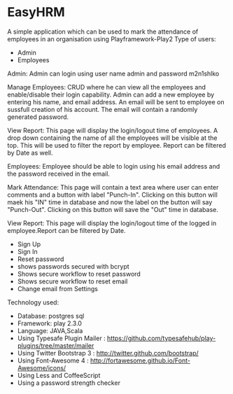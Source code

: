 EasyHRM
========

A simple application which can be used to mark the attendance of employees in an organisation using Playframework-Play2
Type of users:

- Admin
- Employees

Admin: Admin can login using user name admin and password m2n1shlko

Manage Employees: CRUD where he can view all the employees and enable/disable their login capability. Admin can add a new employee by entering his name, and email address. An email will be sent to employee on sussfull creation of his account. The email will contain a randomly generated password.

View Report: This page will display the login/logout time of employees. A drop down containing the name of all the employees will be visible at the top. This will be used to filter the report by employee. Report can be filtered by Date as well.

Employees: Employee should be able to login using his email address and the password received in the email.

Mark Attendance: This page will contain a text area where user can enter comments and a button with label "Punch-In". Clicking on this button will maek his "IN" time in database and now the label on the button will say "Punch-Out". Clicking on this button will save the "Out" time in database.

View Report: This page will display the login/logout time of the logged in employee.Report can be filtered by Date.

- Sign Up
- Sign In
- Reset password
- shows passwords secured with bcrypt
- Shows secure workflow to reset password
- Shows secure workflow to reset email
- Change email from Settings

Technology used:
- Database: postgres sql
- Framework: play 2.3.0
- Language: JAVA,Scala
- Using Typesafe Plugin Mailer : https://github.com/typesafehub/play-plugins/tree/master/mailer
- Using Twitter Bootstrap 3 : http://twitter.github.com/bootstrap/
- Using Font-Awesome 4 : http://fortawesome.github.io/Font-Awesome/icons/
- Using Less and CoffeeScript
- Using a password strength checker

